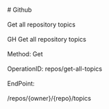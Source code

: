 <br>#     Github</br>
<br>Get all repository topics</br>
<br>GH Get all repository topics</br>
<br>Method: Get</br>
<br>OperationID: repos/get-all-topics</br>
<br>EndPoint:</br>
<br>/repos/{owner}/{repo}/topics</br>
